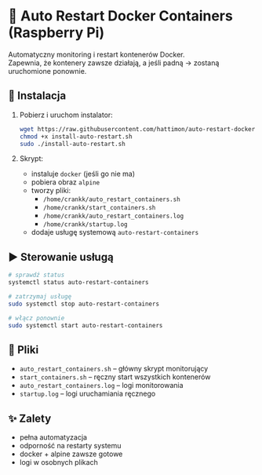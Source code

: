 # 🚀 Auto Restart Docker Containers (Raspberry Pi)

Automatyczny monitoring i restart kontenerów Docker.  
Zapewnia, że kontenery zawsze działają, a jeśli padną → zostaną uruchomione ponownie.

## 🔧 Instalacja

1. Pobierz i uruchom instalator:
   ```bash
   wget https://raw.githubusercontent.com/hattimon/auto-restart-docker/main/install-auto-restart.sh
   chmod +x install-auto-restart.sh
   sudo ./install-auto-restart.sh
   ```

2. Skrypt:
   - instaluje `docker` (jeśli go nie ma)
   - pobiera obraz `alpine`
   - tworzy pliki:
     - `/home/crankk/auto_restart_containers.sh`
     - `/home/crankk/start_containers.sh`
     - `/home/crankk/auto_restart_containers.log`
     - `/home/crankk/startup.log`
   - dodaje usługę systemową `auto-restart-containers`

## ▶️ Sterowanie usługą

```bash
# sprawdź status
systemctl status auto-restart-containers

# zatrzymaj usługę
sudo systemctl stop auto-restart-containers

# włącz ponownie
sudo systemctl start auto-restart-containers
```

## 📂 Pliki

- `auto_restart_containers.sh` – główny skrypt monitorujący  
- `start_containers.sh` – ręczny start wszystkich kontenerów  
- `auto_restart_containers.log` – logi monitorowania  
- `startup.log` – logi uruchamiania ręcznego  

## ✨ Zalety

- pełna automatyzacja  
- odporność na restarty systemu  
- docker + alpine zawsze gotowe  
- logi w osobnych plikach
